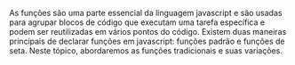 As funções são uma parte essencial da linguagem javascript e são usadas para agrupar blocos de código que executam uma tarefa específica e podem ser reutilizadas em vários pontos do código. Existem duas maneiras principais de declarar funções em javascript: funções padrão e funções de seta. Neste tópico, abordaremos as funções tradicionais e suas variações.

